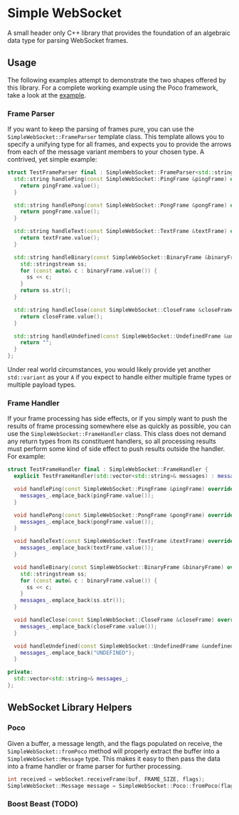 # Simple WebSocket

A small header only C++ library that provides the foundation of an algebraic data type for parsing WebSocket frames.

## Usage

The following examples attempt to demonstrate the two shapes offered by this library. For a complete working example using the Poco framework, take a look at the [example](https://github.com/abedra/simple_websocket/tree/master/example).

### Frame Parser

If you want to keep the parsing of frames pure, you can use the `SimpleWebSocket::FrameParser` template class. This template allows you to specify a unifying type for all frames, and expects you to provide the arrows from each of the message variant members to your chosen type. A contrived, yet simple example:

```c++
struct TestFrameParser final : SimpleWebSocket::FrameParser<std::string> {
  std::string handlePing(const SimpleWebSocket::PingFrame &pingFrame) override {
    return pingFrame.value();
  }

  std::string handlePong(const SimpleWebSocket::PongFrame &pongFrame) override {
    return pongFrame.value();
  }

  std::string handleText(const SimpleWebSocket::TextFrame &textFrame) override {
    return textFrame.value();
  }

  std::string handleBinary(const SimpleWebSocket::BinaryFrame &binaryFrame) override {
    std::stringstream ss;
    for (const auto& c : binaryFrame.value()) {
      ss << c;
    }
    return ss.str();
  }

  std::string handleClose(const SimpleWebSocket::CloseFrame &closeFrame) override {
    return closeFrame.value();
  }

  std::string handleUndefined(const SimpleWebSocket::UndefinedFrame &undefinedFrame) override {
    return "";
  }
};
```

Under real world circumstances, you would likely provide yet another `std::variant` as your `A` if you expect to handle either multiple frame types or multiple payload types.

### Frame Handler

If your frame processing has side effects, or if you simply want to push the results of frame processing somewhere else as quickly as possible, you can use the `SimpleWebSocket::FrameHandler` class. This class does not demand any return types from its constituent handlers, so all processing results must perform some kind of side effect to push results outside the handler. For example:

```c++
struct TestFrameHandler final : SimpleWebSocket::FrameHandler {
  explicit TestFrameHandler(std::vector<std::string>& messages) : messages_(messages) {}

  void handlePing(const SimpleWebSocket::PingFrame &pingFrame) override {
    messages_.emplace_back(pingFrame.value());
  }

  void handlePong(const SimpleWebSocket::PongFrame &pongFrame) override {
    messages_.emplace_back(pongFrame.value());
  }

  void handleText(const SimpleWebSocket::TextFrame &textFrame) override {
    messages_.emplace_back(textFrame.value());
  }

  void handleBinary(const SimpleWebSocket::BinaryFrame &binaryFrame) override {
    std::stringstream ss;
    for (const auto& c : binaryFrame.value()) {
      ss << c;
    }
    messages_.emplace_back(ss.str());
  }

  void handleClose(const SimpleWebSocket::CloseFrame &closeFrame) override {
    messages_.emplace_back(closeFrame.value());
  }

  void handleUndefined(const SimpleWebSocket::UndefinedFrame &undefinedFrame) override {
    messages_.emplace_back("UNDEFINED");
  }

private:
  std::vector<std::string>& messages_;
};
```

## WebSocket Library Helpers

### Poco

Given a buffer, a message length, and the flags populated on receive, the `SimpleWebSocket::fromPoco` method will properly extract the buffer into a `SimpleWebSocket::Message` type. This makes it easy to then pass the data into a frame handler or frame parser for further processing.

```c++
int received = webSocket.receiveFrame(buf, FRAME_SIZE, flags);
SimpleWebSocket::Message message = SimpleWebSocket::Poco::fromPoco(flags, buf, received);
```

### Boost Beast (TODO)